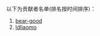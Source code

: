 以下为贡献者名单(排名按时间排序)：

1. [bear-good](https://github.com/bear-good/)
1. [ldliaomo](https://github.com/ldliaomo)

